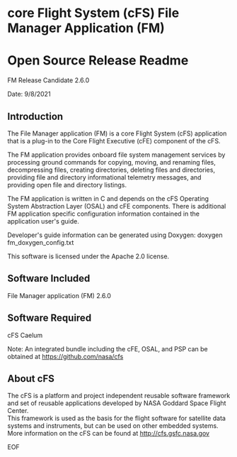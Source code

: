 core Flight System (cFS) File Manager Application (FM) 
======================================================

Open Source Release Readme
==========================

FM Release Candidate 2.6.0

Date: 9/8/2021

Introduction
---------------

  The File Manager application (FM) is a core Flight System (cFS) application 
  that is a plug-in to the Core Flight Executive (cFE) component of the cFS.  
  
  The FM application provides onboard file system management services by 
  processing ground commands for copying, moving, and renaming files, 
  decompressing files, creating directories, deleting files and directories, 
  providing file and directory informational telemetry messages, and providing 
  open file and directory listings.

  The FM application is written in C and depends on the cFS Operating System 
  Abstraction Layer (OSAL) and cFE components. There is additional FM application 
  specific configuration information contained in the application user's guide.
 
  Developer's guide information can be generated using Doxygen:
  doxygen fm_doxygen_config.txt

  This software is licensed under the Apache 2.0 license.
 
 
Software Included
--------------------

  File Manager application (FM) 2.6.0
  
 
Software Required
--------------------

  cFS Caelum

  Note: An integrated bundle including the cFE, OSAL, and PSP can 
  be obtained at https://github.com/nasa/cfs

About cFS
------------

  The cFS is a platform and project independent reusable software framework and
  set of reusable applications developed by NASA Goddard Space Flight Center.  
  This framework is used as the basis for the flight software for satellite data 
  systems and instruments, but can be used on other embedded systems.  More 
  information on the cFS can be found at http://cfs.gsfc.nasa.gov

                      
EOF                       
